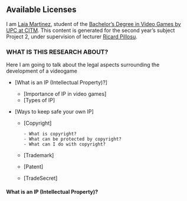 ## Available Licenses

I am [Laia Martinez](https://www.linkedin.com/in/laia-martinez-motis-a01647173/), student of the [Bachelor’s Degree in
Video Games by UPC at CITM](https://www.citm.upc.edu/ing/estudis/graus-videojocs/). This content is generated for the second year’s subject Project 2, under supervision of lecturer [Ricard Pillosu](https://es.linkedin.com/in/ricardpillosu).


### WHAT IS THIS RESEARCH ABOUT?

Here I am going to talk about the legal aspects surrounding the development of a videogame

- [What is an IP (Intellectual Property)?]

     - [Importance of IP in video games]
     - [Types of IP]
     

- [Ways to keep safe your own IP]

     - [Copyright]
     
           - What is copyright?
           - What can be protected by copyright?
           - What can I do with copyright?
           
     - [Trademark]
     - [Patent]
     - [TradeSecret]
     
     
#### What is an IP (Intellectual Property)?

